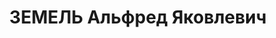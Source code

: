 ---
title: ЗЕМЕЛЬ Альфред Яковлевич
description: "Род. в 1888, х. Кранцы, Лифляндская губ. \n  Приговор: 07.12.1937 –\
  \ ВМН"
---